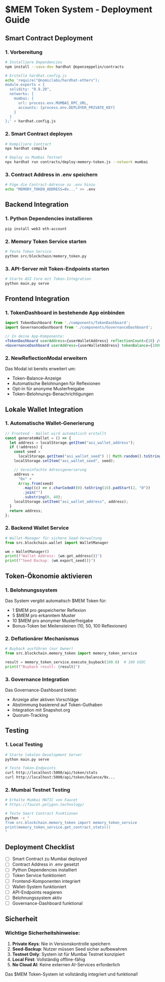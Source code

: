 # $MEM Token System - Deployment Guide

## Smart Contract Deployment

### 1. Vorbereitung

```bash
# Installiere Dependencies
npm install --save-dev hardhat @openzeppelin/contracts

# Erstelle hardhat.config.js
echo 'require("@nomiclabs/hardhat-ethers");
module.exports = {
  solidity: "0.8.20",
  networks: {
    mumbai: {
      url: process.env.MUMBAI_RPC_URL,
      accounts: [process.env.DEPLOYER_PRIVATE_KEY]
    }
  }
};' > hardhat.config.js
```

### 2. Smart Contract deployen

```bash
# Kompiliere Contract
npx hardhat compile

# Deploy zu Mumbai Testnet
npx hardhat run contracts/deploy-memory-token.js --network mumbai
```

### 3. Contract Address in .env speichern

```bash
# Füge die Contract-Adresse zu .env hinzu
echo "MEMORY_TOKEN_ADDRESS=0x..." >> .env
```

## Backend Integration

### 1. Python Dependencies installieren

```bash
pip install web3 eth-account
```

### 2. Memory Token Service starten

```python
# Teste Token Service
python src/blockchain/memory_token.py
```

### 3. API-Server mit Token-Endpoints starten

```bash
# Starte ASI Core mit Token-Integration
python main.py serve
```

## Frontend Integration

### 1. TokenDashboard in bestehende App einbinden

```jsx
import TokenDashboard from './components/TokenDashboard';
import GovernanceDashboard from './components/GovernanceDashboard';

// In deine App-Komponente:
<TokenDashboard userAddress={userWalletAddress} reflectionCount={10} />
<GovernanceDashboard userAddress={userWalletAddress} tokenBalance={1000} />
```

### 2. NewReflectionModal erweitern

Das Modal ist bereits erweitert um:

- Token-Balance-Anzeige
- Automatische Belohnungen für Reflexionen
- Opt-in für anonyme Musterfreigabe
- Token-Belohnungs-Benachrichtigungen

## Lokale Wallet Integration

### 1. Automatische Wallet-Generierung

```javascript
// Frontend - Wallet wird automatisch erstellt
const generateWallet = () => {
  let address = localStorage.getItem("asi_wallet_address");
  if (!address) {
    const seed =
      localStorage.getItem("asi_wallet_seed") || Math.random().toString(36);
    localStorage.setItem("asi_wallet_seed", seed);

    // Vereinfachte Adressgenerierung
    address =
      "0x" +
      Array.from(seed)
        .map((c) => c.charCodeAt(0).toString(16).padStart(2, "0"))
        .join("")
        .substring(0, 40);
    localStorage.setItem("asi_wallet_address", address);
  }
  return address;
};
```

### 2. Backend Wallet Service

```python
# Wallet-Manager für sichere Seed-Verwaltung
from src.blockchain.wallet import WalletManager

wm = WalletManager()
print(f"Wallet Address: {wm.get_address()}")
print(f"Seed Backup: {wm.export_seed()}")
```

## Token-Ökonomie aktivieren

### 1. Belohnungssystem

Das System vergibt automatisch $MEM Token für:

- 1 $MEM pro gespeicherter Reflexion
- 5 $MEM pro erkanntem Muster
- 10 $MEM pro anonymer Musterfreigabe
- Bonus-Token bei Meilensteinen (10, 50, 100 Reflexionen)

### 2. Deflationärer Mechanismus

```python
# Buyback ausführen (nur Owner)
from src.blockchain.memory_token import memory_token_service

result = memory_token_service.execute_buyback(100.0)  # 100 USDC
print(f"Buyback result: {result}")
```

### 3. Governance Integration

Das Governance-Dashboard bietet:

- Anzeige aller aktiven Vorschläge
- Abstimmung basierend auf Token-Guthaben
- Integration mit Snapshot.org
- Quorum-Tracking

## Testing

### 1. Local Testing

```bash
# Starte lokalen Development Server
python main.py serve

# Teste Token-Endpoints
curl http://localhost:5000/api/token/stats
curl http://localhost:5000/api/token/balance/0x...
```

### 2. Mumbai Testnet Testing

```bash
# Erhalte Mumbai MATIC von Faucet
# https://faucet.polygon.technology/

# Teste Smart Contract Funktionen
python -c "
from src.blockchain.memory_token import memory_token_service
print(memory_token_service.get_contract_stats())
"
```

## Deployment Checklist

- [ ] Smart Contract zu Mumbai deployed
- [ ] Contract Address in .env gesetzt
- [ ] Python Dependencies installiert
- [ ] Token Service funktioniert
- [ ] Frontend-Komponenten integriert
- [ ] Wallet-System funktioniert
- [ ] API-Endpoints reagieren
- [ ] Belohnungssystem aktiv
- [ ] Governance-Dashboard funktional

## Sicherheit

### Wichtige Sicherheitshinweise:

1. **Private Keys**: Nie in Versionskontrolle speichern
2. **Seed-Backup**: Nutzer müssen Seed sicher aufbewahren
3. **Testnet Only**: System ist für Mumbai Testnet konzipiert
4. **Local First**: Vollständig offline-fähig
5. **No Cloud AI**: Keine externen AI-Services erforderlich

Das $MEM Token-System ist vollständig integriert und funktional!
